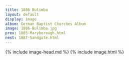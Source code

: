 ```yaml
---
title: 1886 Bulimba
layout: default
display: image
album: German Baptist Churches Album
image: 1886-Bulimba.jpg
prev: 1885-Maryborough.html
next: 1887-Sandgate.html
---
```

{% include image-head.md %}
{% include image.html %}